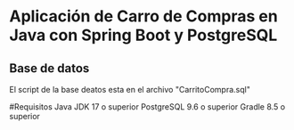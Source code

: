 
# Aplicación de Carro de Compras en Java con Spring Boot y PostgreSQL

## Base de datos

El script de la base deatos esta en el archivo "CarritoCompra.sql" 


#Requisitos
Java JDK 17 o superior
PostgreSQL 9.6 o superior
Gradle 8.5 o superior
